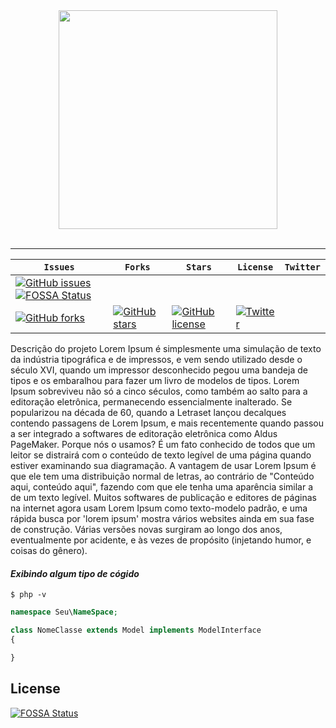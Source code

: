 <div align="center">
  <img src="https://raw.githubusercontent.com/tassianoalencar/repositorio-padrao/master/images/object-reference-javascript.png" width="350"><br><br>
</div>

-----------------

<center>
  
| **`Issues`** | **`Forks`** | **`Stars`** | **`License`** | **`Twitter`** |
|--------------|-------------|-------------|---------------|---------------|
| [![GitHub issues](https://img.shields.io/github/issues/tassianoalencar/repositorio-padrao.svg?style=flat-square)](https://github.com/tassianoalencar/repositorio-padrao/issues) [![FOSSA Status](https://app.fossa.io/api/projects/git%2Bgithub.com%2Ftassianoalencar%2Frepositorio-padrao.svg?type=shield)](https://app.fossa.io/projects/git%2Bgithub.com%2Ftassianoalencar%2Frepositorio-padrao?ref=badge_shield)
| [![GitHub forks](https://img.shields.io/github/forks/tassianoalencar/repositorio-padrao.svg?style=flat-square)](https://github.com/tassianoalencar/repositorio-padrao/network) | [![GitHub stars](https://img.shields.io/github/stars/tassianoalencar/repositorio-padrao.svg?style=flat-square)](https://github.com/tassianoalencar/repositorio-padrao/stargazers) | [![GitHub license](https://img.shields.io/github/license/tassianoalencar/repositorio-padrao.svg?style=flat-square)](https://github.com/tassianoalencar/repositorio-padrao) | [![Twitter](https://img.shields.io/twitter/url/https/github.com/tassianoalencar/repositorio-padrao.svg?style=social)](https://twitter.com/intent/tweet?text=Wow:&url=https%3A%2F%2Fgithub.com%2Ftassianoalencar%2Frepositorio-padrao) |

</center>



Descrição do projeto
Lorem Ipsum é simplesmente uma simulação de texto da indústria tipográfica e de impressos, e vem sendo utilizado desde o século XVI, quando um impressor desconhecido pegou uma bandeja de tipos e os embaralhou para fazer um livro de modelos de tipos. Lorem Ipsum sobreviveu não só a cinco séculos, como também ao salto para a editoração eletrônica, permanecendo essencialmente inalterado. Se popularizou na década de 60, quando a Letraset lançou decalques contendo passagens de Lorem Ipsum, e mais recentemente quando passou a ser integrado a softwares de editoração eletrônica como Aldus PageMaker. Porque nós o usamos? É um fato conhecido de todos que um leitor se distrairá com o conteúdo de texto legível de uma página quando estiver examinando sua diagramação. A vantagem de usar Lorem Ipsum é que ele tem uma distribuição normal de letras, ao contrário de "Conteúdo aqui, conteúdo aqui", fazendo com que ele tenha uma aparência similar a de um texto legível. Muitos softwares de publicação e editores de páginas na internet agora usam Lorem Ipsum como texto-modelo padrão, e uma rápida busca por 'lorem ipsum' mostra vários websites ainda em sua fase de construção. Várias versões novas surgiram ao longo dos anos, eventualmente por acidente, e às vezes de propósito (injetando humor, e coisas do gênero).


#### *Exibindo algum tipo de cógido*
```shell
$ php -v
```

```php
namespace Seu\NameSpace;

class NomeClasse extends Model implements ModelInterface
{

}
```



## License
[![FOSSA Status](https://app.fossa.io/api/projects/git%2Bgithub.com%2Ftassianoalencar%2Frepositorio-padrao.svg?type=large)](https://app.fossa.io/projects/git%2Bgithub.com%2Ftassianoalencar%2Frepositorio-padrao?ref=badge_large)